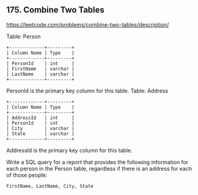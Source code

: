 ## 175. Combine Two Tables

https://leetcode.com/problems/combine-two-tables/description/

Table: Person

```
+-------------+---------+
| Column Name | Type    |
+-------------+---------+
| PersonId    | int     |
| FirstName   | varchar |
| LastName    | varchar |
+-------------+---------+
```

PersonId is the primary key column for this table.
Table: Address

```
+-------------+---------+
| Column Name | Type    |
+-------------+---------+
| AddressId   | int     |
| PersonId    | int     |
| City        | varchar |
| State       | varchar |
+-------------+---------+
```

AddressId is the primary key column for this table.

Write a SQL query for a report that provides the following information for each person in the Person table, regardless if there is an address for each of those people:

```
FirstName, LastName, City, State
```

